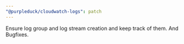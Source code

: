 ```yaml
---
"@purpleduck/cloudwatch-logs": patch
---
```


Ensure log group and log stream creation and keep track of them. And Bugfixes.
